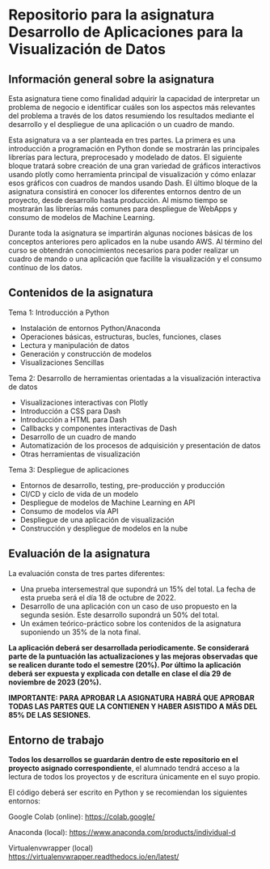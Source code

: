 # Repositorio para la asignatura Desarrollo de Aplicaciones para la Visualización de Datos

## Información general sobre la asignatura

Esta asignatura tiene como finalidad adquirir la capacidad de interpretar un problema de negocio e identificar cuáles son los aspectos más
relevantes del problema a través de los datos resumiendo los resultados mediante el desarrollo y el despliegue de una aplicación o un
cuadro de mando.

Esta asignatura va a ser planteada en tres partes. La primera es una introducción a programación en Python donde se mostrarán las
principales librerías para lectura, preprocesado y modelado de datos. El siguiente bloque tratará sobre creación de una gran variedad de
gráficos interactivos usando plotly como herramienta principal de visualización y cómo enlazar esos gráficos con cuadros de mandos
usando Dash. El último bloque de la asignatura consistirá en conocer los diferentes entornos dentro de un proyecto, desde desarrollo
hasta producción. Al mismo tiempo se mostrarán las librerías más comunes para despliegue de WebApps y consumo de modelos de
Machine Learning.

Durante toda la asignatura se impartirán algunas nociones básicas de los conceptos anteriores pero aplicados en la nube usando AWS. 
Al término del curso se obtendrán conocimientos necesarios para poder realizar un cuadro de mando o una aplicación que facilite la
visualización y el consumo contínuo de los datos.

## Contenidos de la asignatura

Tema 1: Introducción a Python
* Instalación de entornos Python/Anaconda
* Operaciones básicas, estructuras, bucles, funciones, clases
* Lectura y manipulación de datos
* Generación y construcción de modelos
* Visualizaciones Sencillas

Tema 2: Desarrollo de herramientas orientadas a la visualización interactiva de datos
* Visualizaciones interactivas con Plotly
* Introducción a CSS para Dash
* Introducción a HTML para Dash
* Callbacks y componentes interactivas de Dash
* Desarrollo de un cuadro de mando
* Automatización de los procesos de adquisición y presentación de datos
* Otras herramientas de visualización

Tema 3: Despliegue de aplicaciones
* Entornos de desarrollo, testing, pre-producción y producción
* CI/CD y ciclo de vida de un modelo
* Despliegue de modelos de Machine Learning en API
* Consumo de modelos vía API
* Despliegue de una aplicación de visualización
* Construcción y despliegue de modelos en la nube

## Evaluación de la asignatura 

La evaluación consta de tres partes diferentes:

* Una prueba intersemestral que supondrá un 15% del total. La fecha de esta prueba será el día 18 de octubre de 2022.
* Desarrollo de una aplicación con un caso de uso propuesto en la segunda sesión. Este desarrollo supondrá un 50% del total. 
* Un exámen teórico-práctico sobre los contenidos de la asignatura suponiendo un 35% de la nota final.  

__La aplicación deberá ser desarrollada periodicamente. Se considerará parte de la puntuación las actualizaciones y las mejoras observadas que se realicen durante todo el semestre (20%). Por último la aplicación deberá ser expuesta y explicada con detalle en clase el día 29 de noviembre de 2023 (20%).__

__IMPORTANTE: PARA APROBAR LA ASIGNATURA HABRÁ QUE APROBAR TODAS LAS PARTES QUE LA CONTIENEN Y HABER ASISTIDO A MÄS DEL 85% DE LAS SESIONES.__

## Entorno de trabajo

__Todos los desarrollos se guardarán dentro de este repositorio en el proyecto asignado correspondiente__, el alumnado tendrá acceso a la lectura de todos los proyectos y de escritura únicamente en el suyo propio.

El código deberá ser escrito en Python y se recomiendan los siguientes entornos:

Google Colab (online): https://colab.google/

Anaconda (local): https://www.anaconda.com/products/individual-d

Virtualenvwrapper (local) https://virtualenvwrapper.readthedocs.io/en/latest/



